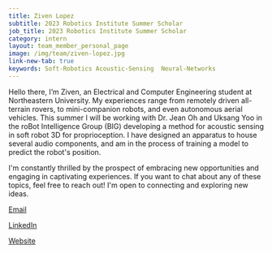 ```yaml
---
title: Ziven Lopez
subtitle: 2023 Robotics Institute Summer Scholar
job_title: 2023 Robotics Institute Summer Scholar
category: intern
layout: team_member_personal_page
image: /img/team/ziven-lopez.jpg
link-new-tab: true
keywords: Soft-Robotics Acoustic-Sensing  Neural-Networks
---
```


Hello there, I’m Ziven, an Electrical and Computer Engineering student at
Northeastern University. My experiences range from remotely driven all-terrain
rovers, to mini-companion robots, and even autonomous aerial vehicles. This
summer I will be working with  Dr. Jean Oh and Uksang Yoo in the roBot
Intelligence Group (BIG) developing a method for acoustic sensing in soft robot
3D for proprioception. I have designed an apparatus to house several audio
components, and am in the process of training a model to predict the robot's position.

I'm constantly thrilled by the prospect of embracing new opportunities and
engaging in captivating experiences. If you want to chat about any of these
topics, feel free to reach out! I'm open to connecting and exploring new ideas.

[Email](mailto:zivenlopez@gmail.com)

[LinkedIn](https://www.linkedin.com/in/adi32/)

[Website](https://zivenlopez.com/)
